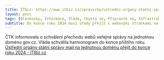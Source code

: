```yaml
---
title: ITbiz: https://www.itbiz.cz/zpravicky/ustredni-organy-statni-spravy-maji-na-jednotnou-domenu-prejit-do-konce-roku-2024
layout: post
tags: [Bleskovky, Informace, Vláda, Chystá se, Připravte se, Infrastruktura]
subtitle: Do konce roku 2024 musí úřady přejít s webovými stránkami na domény pod doménou gov.cz, se vším ostatním do konce roku 2025.
---
```


ČTK informovala o schválení přechodu webů veřejné správy na jednotnou doménu gov.cz. Vláda schválila harmonogram do konce příštího roku. [Ústřední orgány státní správy mají na jednotnou doménu přejít do konce roku 2024 - ITBiz.cz](https://www.itbiz.cz/zpravicky/ustredni-organy-statni-spravy-maji-na-jednotnou-domenu-prejit-do-konce-roku-2024)